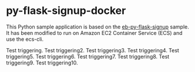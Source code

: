 # py-flask-signup-docker
This Python sample application is based on the [eb-py-flask-signup](https://github.com/awslabs/eb-py-flask-signup) sample. It has been modified to run on Amazon EC2 Container Service (ECS) and use the ecs-cli.

Test triggering.
Test triggering2.
Test triggering3.
Test triggering4.
Test triggering5.
Test triggering6.
Test triggering7.
Test triggering8.
Test triggering9.
Test triggering10.

